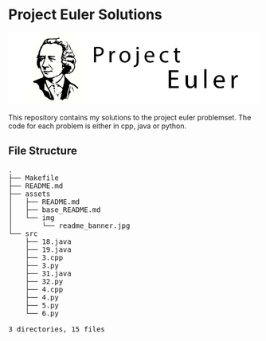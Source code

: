 # Project Euler Solutions

![](assets/img/readme_banner.jpg)

This repository contains my solutions to the project euler problemset. The code for each problem is either in cpp, java or python.

## File Structure
<pre>
.
├── Makefile
├── README.md
├── assets
│   ├── README.md
│   ├── base_README.md
│   └── img
│       └── readme_banner.jpg
└── src
    ├── 18.java
    ├── 19.java
    ├── 3.cpp
    ├── 3.py
    ├── 31.java
    ├── 32.py
    ├── 4.cpp
    ├── 4.py
    ├── 5.py
    └── 6.py

3 directories, 15 files
</pre>
